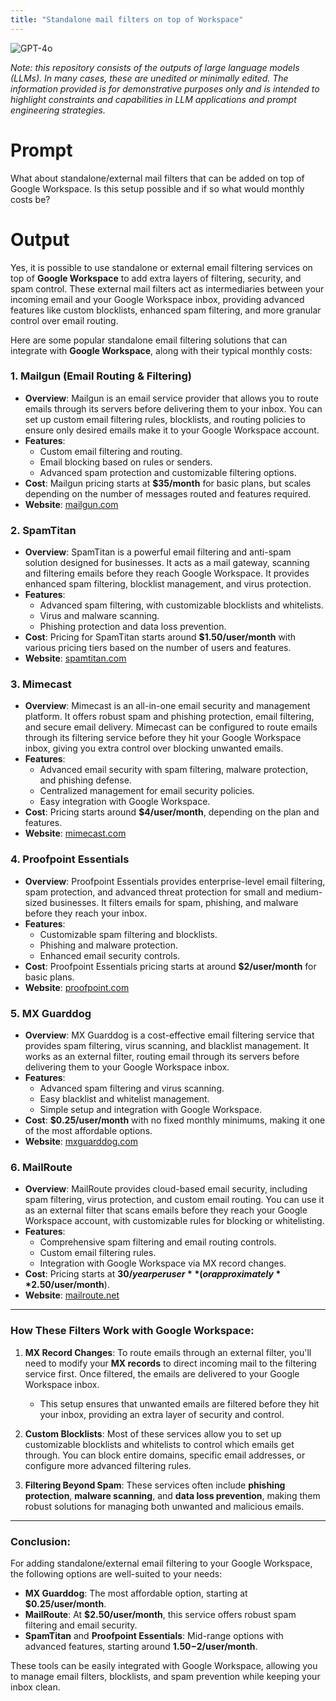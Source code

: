 ```yaml
---
title: "Standalone mail filters on top of Workspace"
---
```

![GPT-4o](https://img.shields.io/badge/GPT--4o-3333FF?style=for-the-badge&logo=openai&logoColor=white)



*Note: this repository consists of the outputs of large language models (LLMs). In many cases, these are unedited or minimally edited. The information provided is for demonstrative purposes only and is intended to highlight constraints and capabilities in LLM applications and prompt engineering strategies.*


# Prompt

What about standalone/external mail filters that can be added on top of Google Workspace. Is this setup possible and if so what would monthly costs be?

# Output

Yes, it is possible to use standalone or external email filtering services on top of **Google Workspace** to add extra layers of filtering, security, and spam control. These external mail filters act as intermediaries between your incoming email and your Google Workspace inbox, providing advanced features like custom blocklists, enhanced spam filtering, and more granular control over email routing.

Here are some popular standalone email filtering solutions that can integrate with **Google Workspace**, along with their typical monthly costs:

### 1. **Mailgun (Email Routing & Filtering)**
   - **Overview**: Mailgun is an email service provider that allows you to route emails through its servers before delivering them to your inbox. You can set up custom email filtering rules, blocklists, and routing policies to ensure only desired emails make it to your Google Workspace account.
   - **Features**:
     - Custom email filtering and routing.
     - Email blocking based on rules or senders.
     - Advanced spam protection and customizable filtering options.
   - **Cost**: Mailgun pricing starts at **$35/month** for basic plans, but scales depending on the number of messages routed and features required.
   - **Website**: [mailgun.com](https://www.mailgun.com)

### 2. **SpamTitan**
   - **Overview**: SpamTitan is a powerful email filtering and anti-spam solution designed for businesses. It acts as a mail gateway, scanning and filtering emails before they reach Google Workspace. It provides enhanced spam filtering, blocklist management, and virus protection.
   - **Features**:
     - Advanced spam filtering, with customizable blocklists and whitelists.
     - Virus and malware scanning.
     - Phishing protection and data loss prevention.
   - **Cost**: Pricing for SpamTitan starts around **$1.50/user/month** with various pricing tiers based on the number of users and features.
   - **Website**: [spamtitan.com](https://www.spamtitan.com)

### 3. **Mimecast**
   - **Overview**: Mimecast is an all-in-one email security and management platform. It offers robust spam and phishing protection, email filtering, and secure email delivery. Mimecast can be configured to route emails through its filtering service before they hit your Google Workspace inbox, giving you extra control over blocking unwanted emails.
   - **Features**:
     - Advanced email security with spam filtering, malware protection, and phishing defense.
     - Centralized management for email security policies.
     - Easy integration with Google Workspace.
   - **Cost**: Pricing starts around **$4/user/month**, depending on the plan and features.
   - **Website**: [mimecast.com](https://www.mimecast.com)

### 4. **Proofpoint Essentials**
   - **Overview**: Proofpoint Essentials provides enterprise-level email filtering, spam protection, and advanced threat protection for small and medium-sized businesses. It filters emails for spam, phishing, and malware before they reach your inbox.
   - **Features**:
     - Customizable spam filtering and blocklists.
     - Phishing and malware protection.
     - Enhanced email security controls.
   - **Cost**: Proofpoint Essentials pricing starts at around **$2/user/month** for basic plans.
   - **Website**: [proofpoint.com](https://www.proofpoint.com)

### 5. **MX Guarddog**
   - **Overview**: MX Guarddog is a cost-effective email filtering service that provides spam filtering, virus scanning, and blacklist management. It works as an external filter, routing email through its servers before delivering them to your Google Workspace inbox.
   - **Features**:
     - Advanced spam filtering and virus scanning.
     - Easy blacklist and whitelist management.
     - Simple setup and integration with Google Workspace.
   - **Cost**: **$0.25/user/month** with no fixed monthly minimums, making it one of the most affordable options.
   - **Website**: [mxguarddog.com](https://www.mxguarddog.com)

### 6. **MailRoute**
   - **Overview**: MailRoute provides cloud-based email security, including spam filtering, virus protection, and custom email routing. You can use it as an external filter that scans emails before they reach your Google Workspace account, with customizable rules for blocking or whitelisting.
   - **Features**:
     - Comprehensive spam filtering and email routing controls.
     - Custom email filtering rules.
     - Integration with Google Workspace via MX record changes.
   - **Cost**: Pricing starts at **$30/year per user** (or approximately **$2.50/user/month**).
   - **Website**: [mailroute.net](https://www.mailroute.net)

---

### How These Filters Work with Google Workspace:
1. **MX Record Changes**: To route emails through an external filter, you'll need to modify your **MX records** to direct incoming mail to the filtering service first. Once filtered, the emails are delivered to your Google Workspace inbox.
   - This setup ensures that unwanted emails are filtered before they hit your inbox, providing an extra layer of security and control.

2. **Custom Blocklists**: Most of these services allow you to set up customizable blocklists and whitelists to control which emails get through. You can block entire domains, specific email addresses, or configure more advanced filtering rules.

3. **Filtering Beyond Spam**: These services often include **phishing protection**, **malware scanning**, and **data loss prevention**, making them robust solutions for managing both unwanted and malicious emails.

---

### Conclusion:
For adding standalone/external email filtering to your Google Workspace, the following options are well-suited to your needs:
- **MX Guarddog**: The most affordable option, starting at **$0.25/user/month**.
- **MailRoute**: At **$2.50/user/month**, this service offers robust spam filtering and email security.
- **SpamTitan** and **Proofpoint Essentials**: Mid-range options with advanced features, starting around **$1.50-$2/user/month**.

These tools can be easily integrated with Google Workspace, allowing you to manage email filters, blocklists, and spam prevention while keeping your inbox clean.